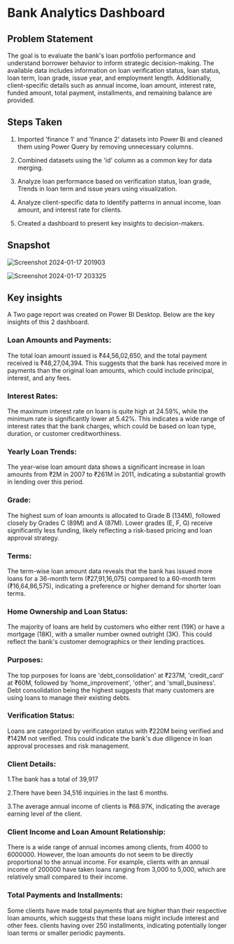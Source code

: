 # Bank Analytics Dashboard

## Problem Statement
The goal is to evaluate the bank's loan portfolio performance and understand borrower behavior to inform strategic decision-making. The available data includes information on loan verification status, loan status, loan term, loan grade, issue year, and employment length. Additionally, client-specific details such as annual income, loan amount, interest rate, funded amount, total payment, installments, and remaining balance are provided.

## Steps Taken
1.	Imported 'finance 1' and 'finance 2' datasets into Power Bi and cleaned them using Power Query by removing unnecessary columns.
   
2.	Combined datasets using the 'id' column as a common key for data merging.
   
3.	Analyze loan performance based on verification status, loan grade, Trends in loan term and issue years using visualization.
   
4.	Analyze client-specific data to Identify patterns in annual income, loan amount, and interest rate for clients.
   
5.	Created a dashboard to present key insights to decision-makers.



## Snapshot
![Screenshot 2024-01-17 201903](https://github.com/missrakhi/Bank-Analytics-Project/assets/154977141/ea78eda2-bb20-460f-8d8f-7503d61b0494)

![Screenshot 2024-01-17 203325](https://github.com/missrakhi/Bank-Analytics-Project/assets/154977141/3fc58097-40f7-44f6-bfa7-47d7c24e755c)


## Key insights
A Two page report was created on Power BI Desktop. Below are the key insights of this 2 dashboard.
### Loan Amounts and Payments: 
The total loan amount issued is ₹44,56,02,650, and the total payment received is ₹48,27,04,394. This suggests that the bank has received more in payments than the original loan amounts, which could include principal, interest, and any fees.
### Interest Rates: 
The maximum interest rate on loans is quite high at 24.59%, while the minimum rate is significantly lower at 5.42%. This indicates a wide range of interest rates that the bank charges, which could be based on loan type, duration, or customer creditworthiness.
### Yearly Loan Trends:
 The year-wise loan amount data shows a significant increase in loan amounts from ₹2M in 2007 to ₹261M in 2011, indicating a substantial growth in lending over this period.
### Grade: 
The highest sum of loan amounts is allocated to Grade B (134M), followed closely by Grades C (89M) and A (87M). Lower grades (E, F, G) receive significantly less funding, likely reflecting a risk-based pricing and loan approval strategy.
### Terms: 
The term-wise loan amount data reveals that the bank has issued more loans for a 36-month term (₹27,91,16,075) compared to a 60-month term (₹16,64,86,575), indicating a preference or higher demand for shorter loan terms.
### Home Ownership and Loan Status: 
The majority of loans are held by customers who either rent (19K) or have a mortgage (18K), with a smaller number owned outright (3K). This could reflect the bank's customer demographics or their lending practices.
### Purposes: 
The top purposes for loans are 'debt_consolidation' at ₹237M, 'credit_card' at ₹60M, followed by 'home_improvement', 'other', and 'small_business'. Debt consolidation being the highest suggests that many customers are using loans to manage their existing debts.
### Verification Status: 
Loans are categorized by verification status with ₹220M being verified and ₹142M not verified. This could indicate the bank's due diligence in loan approval processes and risk management.
### Client Details: 
1.The bank has a total of 39,917 

2.There have been 34,516 inquiries in the last 6 months.

3.The average annual income of clients is ₹68.97K, indicating the average earning level of the client.

### Client Income and Loan Amount Relationship: 
There is a wide range of annual incomes among clients, from 4000 to 6000000. However, the loan amounts do not seem to be directly proportional to the annual income. For example, clients with an annual income of 200000 have taken loans ranging from 3,000 to 5,000, which are relatively small compared to their income.
### Total Payments and Installments: 
Some clients have made total payments that are higher than their respective loan amounts, which suggests that these loans might include interest and other fees. clients having over 250 installments, indicating potentially longer loan terms or smaller periodic payments.







